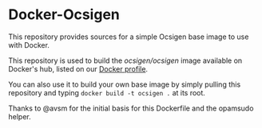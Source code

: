 Docker-Ocsigen
==============

This repository provides sources for a simple Ocsigen base image to use with Docker.


This repository is used to build the *ocsigen/ocsigen* image available on Docker's hub, listed on our [Docker profile](https://registry.hub.docker.com/repos/ocsigen/).


You can also use it to build your own base image by simply pulling this repository and typing `docker build -t ocsigen .` at its root.


Thanks to @avsm for the initial basis for this Dockerfile and the opamsudo helper.
